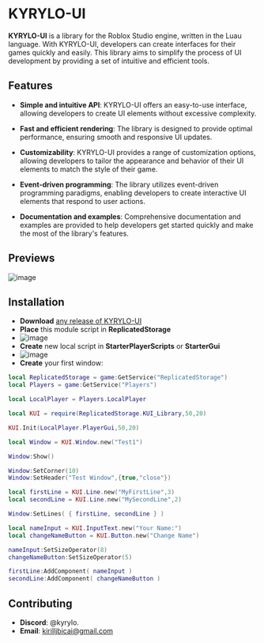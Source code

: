 # KYRYLO-UI
**KYRYLO-UI** is a library for the Roblox Studio engine, written in the Luau language. With KYRYLO-UI, developers can create interfaces for their games quickly and easily. This library aims to simplify the process of UI development by providing a set of intuitive and efficient tools.

## Features
* **Simple and intuitive API**: KYRYLO-UI offers an easy-to-use interface, allowing developers to create UI elements without excessive complexity.
  
* **Fast and efficient rendering**: The library is designed to provide optimal performance, ensuring smooth and responsive UI updates.
  
* **Customizability**: KYRYLO-UI provides a range of customization options, allowing developers to tailor the appearance and behavior of their UI elements to match the style of their game.
  
* **Event-driven programming**: The library utilizes event-driven programming paradigms, enabling developers to create interactive UI elements that respond to user actions.
  
* **Documentation and examples**: Comprehensive documentation and examples are provided to help developers get started quickly and make the most of the library's features.

## Previews
![image](https://github.com/KIRILLUSHKA123/KYRYLO-UI/assets/60113306/22cfb44e-2763-41de-bee7-2b8530efdf34)


## Installation
* **Download** <a href="https://github.com/KIRILLUSHKA123/KYRYLO-UI/edit/main/README.md">any release of KYRYLO-UI</a>
* **Place** this module script in **ReplicatedStorage**
* ![image](https://github.com/KIRILLUSHKA123/KYRYLO-UI/assets/60113306/5dc4d278-8f4d-44c0-8152-56d5911cb06b)
* **Create** new local script in **StarterPlayerScripts** or **StarterGui**
* ![image](https://github.com/KIRILLUSHKA123/KYRYLO-UI/assets/60113306/7946c5fe-3348-4ed6-bb1c-74d7933269ce)
* **Create** your first window:
```lua
local ReplicatedStorage = game:GetService("ReplicatedStorage")
local Players = game:GetService("Players")

local LocalPlayer = Players.LocalPlayer

local KUI = require(ReplicatedStorage.KUI_Library,50,20)

KUI.Init(LocalPlayer.PlayerGui,50,20)

local Window = KUI.Window.new("Test1")

Window:Show()

Window:SetCorner(10)
Window:SetHeader("Test Window",{true,"close"})

local firstLine = KUI.Line.new("MyFirstLine",3)
local secondLine = KUI.Line.new("MySecondLine",2)

Window:SetLines( { firstLine, secondLine } )

local nameInput = KUI.InputText.new("Your Name:")
local changeNameButton = KUI.Button.new("Change Name")

nameInput:SetSizeOperator(8)
changeNameButton:SetSizeOperator(5)

firstLine:AddComponent( nameInput )
secondLine:AddComponent( changeNameButton )
```

## Contributing
* **Discord**: @kyrylo.
* **Email**: kirilljbicai@gmail.com

